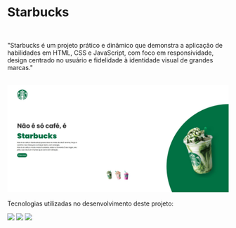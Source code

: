 <h1>Starbucks</h1>
<br>
<p>"Starbucks é um projeto prático e dinâmico que demonstra a aplicação de habilidades em HTML, CSS e JavaScript, com foco em responsividade, design centrado no usuário e fidelidade à identidade visual de grandes marcas."</p>
<br>
<img src="https://raw.githubusercontent.com/Uriel303/projeto-com-scripts.js/b06a627a7aa4b188f08f2437edaa2d98b0218f5a/img/Starbucks.jpg">
<br>
<p></p>Tecnologias utilizadas no desenvolvimento deste projeto:</p>

<img src="https://img.shields.io/badge/HTML5-E34F26?style=for-the-badge&logo=html5&logoColor=white" style= "height: 20px; max-height: 30px; min-height: 40px;">
<img src="https://img.shields.io/badge/CSS3-1572B6?style=for-the-badge&logo=css3&logoColor=white" style= "height: 20px; max-height: 30px; min-height: 40px;">
<img src="https://img.shields.io/badge/JavaScript-F7DF1E?style=for-the-badge&logo=javascript&logoColor=black" style= "height: 20px; max-height: 30px; min-height: 40px;">
